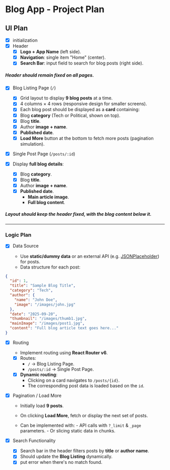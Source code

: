# Blog App - Project Plan

## UI Plan

- [x] initialization
- [x] Header
  - [x] **Logo + App Name** (left side).
  - [x] **Navigation**: single item "Home" (center).
  - [x] **Search Bar**: input field to search for blog posts (right side).

##### Header should remain **fixed** on all pages.

- [x] Blog Listing Page (`/`)

  - [x] Grid layout to display **9 blog posts** at a time.
  - [x] 4 columns × 4 rows (responsive design for smaller screens).
  - [x] Each blog post should be displayed as a **card** containing:
  - [x] Blog **category** (Tech or Political, shown on top).
  - [x] Blog **title**.
  - [x] Author **image + name**.
  - [x] **Published date**.
  - [x] **Load More** button at the bottom to fetch more posts (pagination simulation).

- [x] Single Post Page (`/posts/:id`)

- [x] Display **full blog details**:
  - [x] Blog **category**.
  - [x] Blog **title**.
  - [x] Author **image + name**.
  - [x] **Published date**.
    - **Main article image**.
    - **Full blog content**.

##### Layout should keep the **header fixed**, with the blog content below it.

---

### Logic Plan

- [x] Data Source

  - Use **static/dummy data** or an external API (e.g. [JSONPlaceholder](https://jsonplaceholder.typicode.com/)) for posts.
  - Data structure for each post:

```json
{
  "id": 1,
  "title": "Sample Blog Title",
  "category": "Tech",
  "author": {
    "name": "John Doe",
    "image": "/images/john.jpg"
  },
  "date": "2025-09-20",
  "thumbnail": "/images/thumb1.jpg",
  "mainImage": "/images/post1.jpg",
  "content": "Full blog article text goes here..."
}
```

- [x] Routing

  - Implement routing using **React Router v6**.
  - [x] Routes:
    - `/` → Blog Listing Page.
    - `/posts/:id` → Single Post Page.
  - [x] **Dynamic routing**:
    - Clicking on a card navigates to `/posts/{id}`.
    - The corresponding post data is loaded based on the `id`.

- [x] Pagination / Load More

  - Initially load **9 posts**.
  - On clicking **Load More**, fetch or display the next set of posts.

  - Can be implemented with: - API calls with `?_limit` & `_page` parameters. - Or slicing static data in chunks.

- [x] Search Functionality

  - [x] Search bar in the header filters posts by **title** or **author name**.
  - [x] Should update the **Blog Listing** dynamically.
  - [x] put error when there's no match found.
